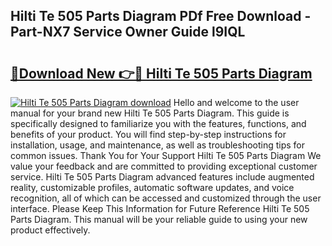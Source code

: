 ## Hilti Te 505 Parts Diagram PDf Free Download - Part-NX7 Service Owner Guide l9IQL

# <h2><a href="http://dfsnib3.blite.top/?on=Hilti+Te+505+Parts+Diagram">🔗Download New 👉🔴 Hilti Te 505 Parts Diagram</a></h2>

[![Hilti Te 505 Parts Diagram download](https://i.imgur.com/lujVjoI.png)](http://dfsnib3.blite.top/?on=Hilti+Te+505+Parts+Diagram)
Hello and welcome to the user manual for your brand new Hilti Te 505 Parts Diagram. This guide is specifically designed to familiarize you with the features, functions, and benefits of your product. You will find step-by-step instructions for installation, usage, and maintenance, as well as troubleshooting tips for common issues. Thank You for Your Support Hilti Te 505 Parts Diagram We value your feedback and are committed to providing exceptional customer service. Hilti Te 505 Parts Diagram advanced features include augmented reality, customizable profiles, automatic software updates, and voice recognition, all of which can be accessed and customized through the user interface. Please Keep This Information for Future Reference Hilti Te 505 Parts Diagram. This manual will be your reliable guide to using your new product effectively.
